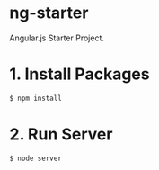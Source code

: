 ng-starter
========

Angular.js Starter Project.

# 1. Install Packages

```bash
$ npm install
```

# 2. Run Server

```bash
$ node server
```
